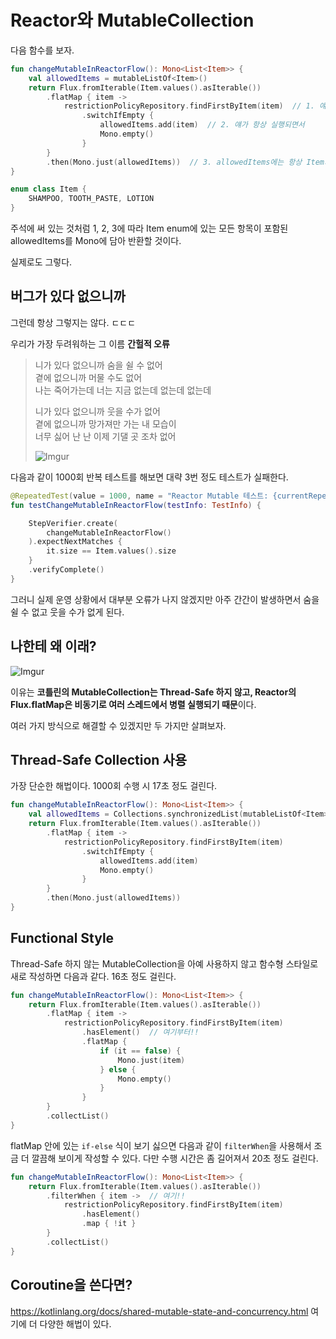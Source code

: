 # Reactor와 MutableCollection

다음 함수를 보자.

```kotlin
fun changeMutableInReactorFlow(): Mono<List<Item>> {
    val allowedItems = mutableListOf<Item>()
    return Flux.fromIterable(Item.values().asIterable())
        .flatMap { item ->
            restrictionPolicyRepository.findFirstByItem(item)  // 1. 얘가 항상 empty Mono를 반환한다면
                .switchIfEmpty {
                    allowedItems.add(item)  // 2. 얘가 항상 실행되면서
                    Mono.empty()
                }
        }
        .then(Mono.just(allowedItems))  // 3. allowedItems에는 항상 Item의 모든 values가 포함돼 있을 것이다.
}

enum class Item {
    SHAMPOO, TOOTH_PASTE, LOTION
}
```

주석에 써 있는 것처럼 1, 2, 3에 따라 Item enum에 있는 모든 항목이 포함된 allowedItems를 Mono에 담아 반환할 것이다.

실제로도 그렇다.


## 버그가 있다 없으니까

그런데 항상 그렇지는 않다. ㄷㄷㄷ

우리가 가장 두려워하는 그 이름 **간헐적 오류**


>니가 있다 없으니까 숨을 쉴 수 없어  
>곁에 없으니까 머물 수도 없어  
>나는 죽어가는데 너는 지금 없는데 없는데 없는데
>
>니가 있다 없으니까 웃을 수가 없어  
>곁에 없으니까 망가져만 가는 내 모습이  
>너무 싫어 난 난 이제 기댈 곳 조차 없어
>
>![Imgur](https://i.imgur.com/4TtCgaJ.jpg)

다음과 같이 1000회 반복 테스트를 해보면 대략 3번 정도 테스트가 실패한다.

```kotlin
@RepeatedTest(value = 1000, name = "Reactor Mutable 테스트: {currentRepetition}/{totalRepetitions}")
fun testChangeMutableInReactorFlow(testInfo: TestInfo) {

    StepVerifier.create(
        changeMutableInReactorFlow()
    ).expectNextMatches {
        it.size == Item.values().size
    }
    .verifyComplete()
}
```

그러니 실제 운영 상황에서 대부분 오류가 나지 않겠지만 아주 간간이 발생하면서 숨을 쉴 수 없고 웃을 수가 없게 된다.


## 나한테 왜 이래?

![Imgur](https://i.imgur.com/mkFG43i.png)

이유는 **코틀린의 MutableCollection는 Thread-Safe 하지 않고, Reactor의 Flux.flatMap은 비동기로 여러 스레드에서 병렬 실행되기 때문**이다.

여러 가지 방식으로 해결할 수 있겠지만 두 가지만 살펴보자.


## Thread-Safe Collection 사용

가장 단순한 해법이다. 1000회 수행 시 17초 정도 걸린다.

```kotlin
fun changeMutableInReactorFlow(): Mono<List<Item>> {
    val allowedItems = Collections.synchronizedList(mutableListOf<Item>())  //// 여기!!
    return Flux.fromIterable(Item.values().asIterable())
        .flatMap { item ->
            restrictionPolicyRepository.findFirstByItem(item)
                .switchIfEmpty {
                    allowedItems.add(item)
                    Mono.empty()
                }
        }
        .then(Mono.just(allowedItems))
}
```

## Functional Style

Thread-Safe 하지 않는 MutableCollection을 아예 사용하지 않고 함수형 스타일로 새로 작성하면 다음과 같다. 16초 정도 걸린다.

```kotlin
fun changeMutableInReactorFlow(): Mono<List<Item>> {
    return Flux.fromIterable(Item.values().asIterable())
        .flatMap { item ->
            restrictionPolicyRepository.findFirstByItem(item)
                .hasElement()  // 여기부터!!
                .flatMap {
                    if (it == false) {
                        Mono.just(item)
                    } else {
                        Mono.empty()
                    }
                }
        }
        .collectList()
}
```

flatMap 안에 있는 `if-else` 식이 보기 싫으면 다음과 같이 `filterWhen`을 사용해서 조금 더 깔끔해 보이게 작성할 수 있다. 다만 수행 시간은 좀 길어져서 20초 정도 걸린다.

```kotlin
fun changeMutableInReactorFlow(): Mono<List<Item>> {
    return Flux.fromIterable(Item.values().asIterable())
        .filterWhen { item ->  // 여기!!
            restrictionPolicyRepository.findFirstByItem(item)
                .hasElement()
                .map { !it }
        }
        .collectList()
}
```

## Coroutine을 쓴다면?

https://kotlinlang.org/docs/shared-mutable-state-and-concurrency.html 여기에 더 다양한 해법이 있다.
